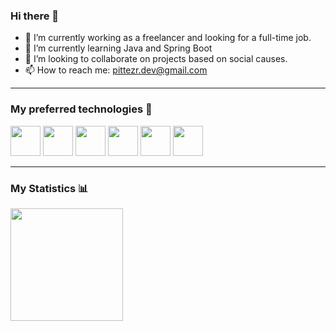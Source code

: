 ### Hi there 👋

- 🔭 I’m currently working as a freelancer and looking for a full-time job.
- 🌱 I’m currently learning Java and Spring Boot
- 👯 I’m looking to collaborate on projects based on social causes.
- 📫 How to reach me: pittezr.dev@gmail.com

<hr>

### My preferred technologies 🔧

<div>
  <img src="https://cdn.jsdelivr.net/gh/devicons/devicon/icons/tailwindcss/tailwindcss-plain.svg" width="48"/>
  <img src="https://cdn.jsdelivr.net/gh/devicons/devicon/icons/javascript/javascript-original.svg" width="48"/>
  <img src="https://cdn.jsdelivr.net/gh/devicons/devicon/icons/typescript/typescript-original.svg" width="48"/>
  <img src="https://cdn.jsdelivr.net/gh/devicons/devicon/icons/react/react-original-wordmark.svg" width="48"/>
  <img src="https://cdn.jsdelivr.net/gh/devicons/devicon/icons/nextjs/nextjs-original.svg" width="48"/>
  <img src="https://cdn.jsdelivr.net/gh/devicons/devicon/icons/nodejs/nodejs-original.svg" width="48"/>
</div>          

<hr>

### My Statistics 📊

<div>
  <a href="https://github.com/rpittezr">
    <img height="180em" src="https://github-readme-stats.vercel.app/api/top-langs/?username=rpittezr&layout=compact&langs_count=7&theme=dark"/>
  </a>  
</div>
